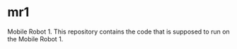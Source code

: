# mr1
Mobile Robot 1. This repository contains the code that is supposed to run on the Mobile Robot 1. 
